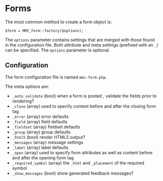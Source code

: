 # Forms

The most common method to create a form object is:

	$form = MMI_Form::factory($options);

The `options` parameter contains settings that are merged with those found in the
configuration file. Both attribute and meta settings (prefixed with an `_`) can be specified.
The `options` parameter is optional.

## Configuration

The form configuration file is named `mmi-form.php`.

The meta options are:

* `_auto_validate` (bool) when a form is posted , validate the fields prior to rendering?
* `_close` (array) used to specify content before and after the closing form tag
* `_error` (array) error defaults
* `_field` (array) field defaults
* `_fieldset` (array) fieldset defaults
* `_group` (array) group defaults
* `_html5` (bool) render HTML5 output?
* `_messages` (array) message settings
* `_label` (array) label defaults
* `_open` (array) used to specify form attributes as well as content before and after the
opening form tag
* `_required_symbol` (array) the `_html` and `_placement` of the required symbol
* `_show_messages` (bool) show generated feedback messages?
